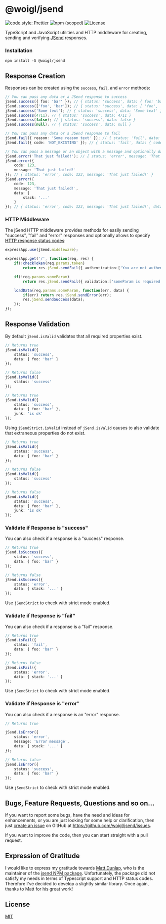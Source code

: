 # @woigl/jsend

[![code style: Prettier](https://img.shields.io/badge/code_style-prettier-ff69b4.svg?style=flat-square)](https://github.com/prettier/prettier)
![npm (scoped)](https://img.shields.io/npm/v/%40woigl/jsend?style=flat-square&logo=github)
[![License](https://img.shields.io/badge/license-MIT-blue.svg?style=flat-square)](https://github.com/typeslick/status-code-enum/blob/master/LICENSE)

TypeScript and JavaScript utilities and HTTP middleware for creating, sending and verifying [JSend](https://github.com/omniti-labs/jsend) responses.

### Installation

```
npm install -S @woigl/jsend
```

## Response Creation

Responses can be created using the `success`, `fail`, and `error` methods:

```typescript
// You can pass any data or a JSend response to success
jSend.success({ foo: 'bar' }); // { status: 'success', data: { foo: 'bar' } }
jSend.success(['foo', 'bar']); // { status: 'success', data: [ 'foo', 'bar' ] }
jSend.success('Some text'); // { status: 'success', data: 'Some text' }
jSend.success(4711); // { status: 'success', data: 4711 }
jSend.success(false); // { status: 'success', data: false }
jSend.success(null); // { status: 'success', data: null }

// You can pass any data or a JSend response to fail
jSend.fail({ reason: 'Some reason text' }); // { status: 'fail', data: { reason: 'Some reason text' } }
jSend.fail({ code: 'NOT_EXISTING' }); // { status: 'fail', data: { code: 'NOT_EXISTING' } }

// You can pass a message or an object with a message and optionally data and code
jSend.error('That just failed!'); // { status: 'error', message: 'That just failed!' }
jSend.error({
    code: 123,
    message: 'That just failed!'
}); // { status: 'error', code: 123, message: 'That just failed!' }
jSend.error({
    code: 123,
    message: 'That just failed!',
    data: {
        stack: '...'
    }
}); // { status: 'error', code: 123, message: 'That just failed!', data: { stack: '...' } }
```

### HTTP Middleware

The jSend HTTP middleware provides methods for easily sending "success", "fail" and "error" responses and optionally allows to specify [HTTP response status codes](https://developer.mozilla.org/en-US/docs/Web/HTTP/Status):

```typescript
expressApp.use(jSend.middleware);

expressApp.get('/', function(req, res) {
    if(!checkToken(req.params.token)
        return res.jSend.sendFail({ authentication:['You are not authenticated'] }, 401);

    if(!req.params.someParam)
        return res.jSend.sendFail({ validation:['someParam is required'] });

    loadData(req.params.someParam, function(err, data) {
        if(err) return res.jSend.sendError(err);
        res.jSend.sendSuccess(data);
    });
});
```

## Response Validation

By default `jSend.isValid` validates that all required properties exist.

```typescript
// Returns true
jSend.isValid({
    status: 'success',
    data: { foo: 'bar' }
});

// Returns false
jSend.isValid({
    status: 'success'
});

// Returns true
jSend.isValid({
    status: 'success',
    data: { foo: 'bar' },
    junk: 'is ok'
});
```

Using `jSendStrict.isValid` instead of `jSend.isValid` causes to also validate that extraneous properties do not exist.

```typescript
// Returns true
jSend.isValid({
    status: 'success',
    data: { foo: 'bar' }
});

// Returns false
jSend.isValid({
    status: 'success'
});

// Returns false
jSend.isValid({
    status: 'success',
    data: { foo: 'bar' },
    junk: 'is ok'
});
```

### Validate if Response is "success"

You can also check if a response is a "success" response.

```typescript
// Returns true
jSend.isSuccess({
    status: 'success',
    data: { foo: 'bar' }
});

// Returns false
jSend.isSuccess({
    status: 'error',
    data: { stack: '...' }
});
```

Use `jSendStrict` to check with strict mode enabled.

### Validate if Response is "fail"

You can also check if a response is a "fail" response.

```typescript
// Returns true
jSend.isFail({
    status: 'fail',
    data: { foo: 'bar' }
});

// Returns false
jSend.isFail({
    status: 'error',
    data: { stack: '...' }
});
```

Use `jSendStrict` to check with strict mode enabled.

### Validate if Response is "error"

You can also check if a response is an "error" response.

```typescript
// Returns true

jSend.isError({
    status: 'error',
    message: 'Error message',
    data: { stack: '...' }
});

// Returns false
jSend.isError({
    status: 'success',
    data: { foo: 'bar' }
});
```

Use `jSendStrict` to check with strict mode enabled.

## Bugs, Feature Requests, Questions and so on...

If you want to report some bugs, have the need and ideas for enhancements, or you are just looking for some help or clarification, then just [create an issue](https://github.com/woigl/jsend/issues) on GitHub at https://github.com/woigl/jsend/issues.

If you want to improve the code, then you can start straight with a pull request.

## Expression of Gratitude

I would like to express my gratitude towards [Matt Dunlap](https://www.npmjs.com/~prestaul), who is the maintainer of the [jsend NPM package](https://www.npmjs.com/package/jsend). Unfortunately, the package did not satisfy my needs in terms of Typescript support and HTTP status codes. Therefore I've decided to develop a slightly similar library. Once again, thanks to Matt for his great work!

## License

[MIT](https://github.com/woigl/jsend/blob/HEAD/LICENSE)
